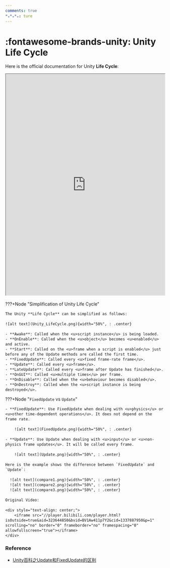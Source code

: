 ```yaml
---
comments: true
ᴴₒᴴₒᴴₒ: ture
---
```


# **:fontawesome-brands-unity: Unity Life Cycle**

Here is the official documentation for Unity **Life Cycle**: 

<iframe width="100%" height="700" src= "https://docs.unity3d.com/Manual/ExecutionOrder.html"></iframe>

???+Node "Simplification of Unity Life Cycle"

    The Unity **Life Cycle** can be simplified as follows:

    ![alt text](Unity_LifeCycle.png){width="50%", : .center}

    - **Awake**: Called when the <u>script instance</u> is being loaded.
    - **OnEnable**: Called when the <u>object</u> becomes <u>enabled</u> and active.
    - **Start**: Called on the <u>frame when a script is enabled</u> just before any of the Update methods are called the first time.
    - **FixedUpdate**: Called every <u>fixed frame-rate frame</u>.
    - **Update**: Called every <u>frame</u>.
    - **LateUpdate**: Called every <u>frame after Update has finished</u>.
    - **OnGUI**: Called <u>multiple times</u> per frame.
    - **OnDisable**: Called when the <u>behaviour becomes disabled</u>.
    - **OnDestroy**: Called when the <u>script instance is being destroyed</u>.
  
???+Node "`FixedUpdate` vs `Update`"

    - **FixedUpdate**: Use FixedUpdate when dealing with <u>physics</u> or <u>other time-dependent operations</u>. It does not depend on the frame rate.

        ![alt text](FixedUpdate.png){width="50%", : .center}

    - **Update**: Use Update when dealing with <u>input</u> or <u>non-physics frame updates</u>. It will be called every frame.
        
        ![alt text](Update.png){width="50%", : .center} 

    Here is the example shows the difference between `FixedUpdate` and `Update`:

      ![alt text](compare1.png){width="50%", : .center}
      ![alt text](compare2.png){width="50%", : .center}
      ![alt text](compare3.png){width="50%", : .center}

    Original Video:

    <div style="text-align: center;">
        <iframe src="//player.bilibili.com/player.html?isOutside=true&aid=323644850&bvid=BV1Aw411p7Y2&cid=1337887950&p=1" scrolling="no" border="0" frameborder="no" framespacing="0" allowfullscreen="true"></iframe>
    </div>

### **Reference**
- [Unity百科之Update和FixedUpdate的区别](https://www.bilibili.com/video/BV1Aw411p7Y2/?spm_id_from=333.999.0.0)